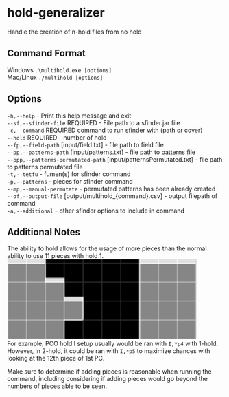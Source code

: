 # hold-generalizer

Handle the creation of n-hold files from no hold

## Command Format

Windows `.\multihold.exe [options]`  
Mac/Linux `./multihold [options]`

## Options

  `-h,--help` - Print this help message and exit  
  `--sf,--sfinder-file` REQUIRED  - File path to a sfinder.jar file  
  `-c,--command` REQUIRED  command to run sfinder with (path or cover)  
  `--hold` REQUIRED - number of hold  
  `--fp,--field-path` [input/field.txt] - file path to field file  
  `--pp,--patterns-path` [input/patterns.txt] - file path to patterns file  
  `--ppp,--patterms-permutated-path` [input/patternsPermutated.txt] - file path to patterns permutated file  
  `-t,--tetfu`              - fumen(s) for sfinder command  
  `-p,--patterns`           - pieces for sfinder command  
  `--mp,--manual-permutate`     - permutated patterns has been already created  
  `--of,--output-file`  [output/multihold_{command}.csv] - output filepath of command  
  `-a,--additional`         - other sfinder options to include in command  

## Additional Notes

The ability to hold allows for the usage of more pieces than the normal ability to use 11 pieces with hold 1.  
![Image of PCO hold I setup](images/PCOHoldI.png)  
For example, PCO hold I setup usually would be ran with `I,*p4` with 1-hold. However, in 2-hold, it could be ran with `I,*p5` to maximize chances with looking at the 12th piece of 1st PC.  

Make sure to determine if adding pieces is reasonable when running the command, including considering if adding pieces would go beyond the numbers of pieces able to be seen.
